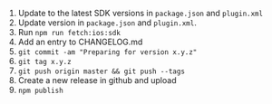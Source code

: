 1. Update to the latest SDK versions in `package.json` and `plugin.xml`
1. Update version in `package.json` and `plugin.xml`.
1. Run `npm run fetch:ios:sdk`
1. Add an entry to CHANGELOG.md
1. `git commit -am "Preparing for version x.y.z"`
1. `git tag x.y.z`
1. `git push origin master && git push --tags`
1. Create a new release in github and upload
1. `npm publish`
